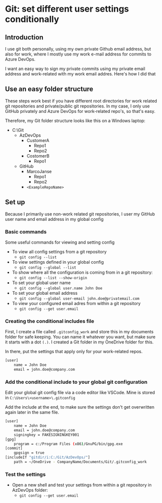 # Git: set different user settings conditionally

## Introduction

I use git both personally, using my own private Github email address, but also for work, where I mostly use my work e-mail address for commits to Azure DevOps.

I want an easy way to sign my private commits using my private email address and work-related with my work email addres.
Here's how I did that

## Use an easy folder structure

These steps work best if you have different root directories for work related git repositories and private/public git repositories.
In my case, I only use GitHub privately and Azure DevOps for work-related repo's, so that's easy.

Therefore, my Git folder structure looks like this on a Windows laptop:

- C:\Git
  - AzDevOps
    - CustomerA
      - Repo1
      - Repo2
    - CostomerB
      - Repo1
  - GitHub
    - MarcoJanse
      - Repo1
      - Repo2
    - `<ExampleRepoName>`

## Set up

Because I primarily use non-work related git repositories, I user my GitHub user name and email address in my global config

### Basic commands

Some useful commands for viewing and setting config

- To view all config settings from a git repository
  - `git config --list`
- To view settings defined in your global config
  - `git config --global --list`
- To show where all the configuration is coming from in a git repository:
  - `git config --list --show-origin`
- To set your global user name
  - `git config --global user.name John Doe`
- To set your global email address
  - `git config --global user-email john.doe@privatemail.com`
- To view your configured email adres from within a git repository
  - `git config --get user.email`

### Creating the conditional includes file

First, I create a file called `.gitconfig_work` and store this in my documents folder for safe keeping.
You can name it whatever you want, but make sure it starts with a dot `(.)`.
I created a Git folder in my OneDrive folder for this.

In there, put the settings that apply only for your work-related repos.

```bash
[user]
	name = John Doe
	email = john.doe@company.com
```

### Add the conditional include to your global git configuration

Edit your global git config file via a code editor like VSCode. Mine is stored in `C:\Users\<username>\.gitconfig`

Add the include at the end, to make sure the settings don't get overwritten again later in the same file.

```bash
[user]
    name = John Doe
    email = john.doe@company.com
    signingkey = FAKESIGNINGKEY001
[gpg]
    program = c:/Program Files (x86)/GnuPG/bin/gpg.exe
[commit]
    gpgsign = true
[includeIf "gitdir/i:C:/Git/AzDevOps/"]
    path = ~/OneDrive - CompanyName/Documents/Git/.gitconfig_work
```

### Test the settings

- Open a new shell and test your settings from within a git repository in AzDevOps folder:
  - `git config --get user.email`
